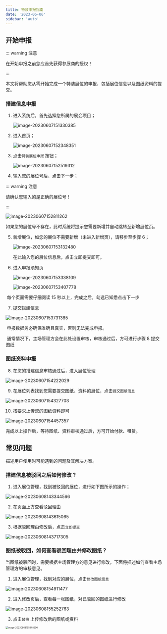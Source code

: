 ```yaml
---
title: 特装申报指南
date: '2023-06-06'
sidebar: 'auto'
---
```


## 开始申报

::: warning 注意

在开始申报之前您应首先获得参展商的授权！

:::

本文将帮助您从零开始完成一个特装展位的申报，包括展位信息以及图纸资料的提交。

### 搭建信息申报

1. 进入系统后，首先选择您所属的展会项目；

   ![image-20230607151330385](https://test-md.obs.cn-south-1.myhuaweicloud.com/img/apple/202306071513258.png)

2. 进入首页；

   ![image-20230607152348351](https://test-md.obs.cn-south-1.myhuaweicloud.com/img/apple/202306071523387.png)

3. 点击`特装展位申报` 按钮；

   ![image-20230607152519312](https://test-md.obs.cn-south-1.myhuaweicloud.com/img/apple/202306071525352.png)

4. 输入您的展位号后，点击下一步；

::: warning 注意

请确认您输入的是正确的展位号！

:::

![image-20230607152811262](https://test-md.obs.cn-south-1.myhuaweicloud.com/img/apple/202306071528301.png)

如果您的展位号不存在，此时系统将提示您需要新增并自动跳转至新增展位页。

5. 新增展位，如您的展位不需要新增（未进入新增页），请移步至步骤 6；

   ![image-20230607153132480](https://test-md.obs.cn-south-1.myhuaweicloud.com/img/apple/202306071531562.png)

   在此输入您的展位信息后，点击立即提交即可。

6. 进入申报须知页

   ![image-20230607153338109](https://test-md.obs.cn-south-1.myhuaweicloud.com/img/apple/202306071533152.png)

   ![image-20230607153407778](https://test-md.obs.cn-south-1.myhuaweicloud.com/img/apple/202306071534826.png)

​	每个页面需要仔细阅读 15 秒以上，完成之后，勾选已知悉点击下一步

7. 提交搭建信息

![image-20230607153731385](https://test-md.obs.cn-south-1.myhuaweicloud.com/img/apple/202306071537438.png)

​	申报数据务必确保准确且真实，否则无法完成申报。

​	通常情况下，主场管理方会在此处设置审核，审核通过后，方可进行步骤 8 提交图纸

### 图纸资料申报

8. 在您的搭建信息审核通过后，进入展位管理

![image-20230607154222029](https://test-md.obs.cn-south-1.myhuaweicloud.com/img/apple/202306071542075.png)

9. 在展位列表找到您需要提交图纸、资料的展位，点击`提交图纸信息`

![image-20230607154327703](https://test-md.obs.cn-south-1.myhuaweicloud.com/img/apple/202306071543771.png)

10. 按要求上传您的图纸资料即可

![image-20230607154457357](https://test-md.obs.cn-south-1.myhuaweicloud.com/img/apple/202306071544409.png)

完成以上操作后，等待图纸、资料审核通过后，方可开始付款、租赁。

## 常见问题

描述用户使用时可能遇到的问题及其解决方案。

### 搭建信息被驳回之后如何修改？

1. 进入展位管理，找到被驳回的展位，进行如下图所示的操作；

![image-20230608143344566](https://test-md.obs.cn-south-1.myhuaweicloud.com/img/apple/202306081433373.png)

2. 在页面上方查看驳回理由

![image-20230608143615065](https://test-md.obs.cn-south-1.myhuaweicloud.com/img/apple/202306081436125.png)

3. 根据驳回理由修改后，点击`立即提交` 

![image-20230608143717305](https://test-md.obs.cn-south-1.myhuaweicloud.com/img/apple/202306081437365.png)

### 图纸被驳回，如何查看驳回理由并修改图纸？

当图纸被驳回时，需要根据主场管理方的意见进行修改，下面将描述如何查看主场管理方的审核意见。

1. 进入展位管理，找到对应的展位，点击`修改图纸信息` 

![image-20230608154911477](https://test-md.obs.cn-south-1.myhuaweicloud.com/img/apple/202306081549549.png)

2. 进入修改页后，查看每一张图纸，对已驳回的图纸进行修改

![image-20230608155252763](https://test-md.obs.cn-south-1.myhuaweicloud.com/img/apple/202306081552832.png)

3. 点击`替换` 上传修改后的图纸或资料

<img src="https://test-md.obs.cn-south-1.myhuaweicloud.com/img/apple/202306081553275.png" alt="image-20230608155348200" style="zoom:50%;" />

